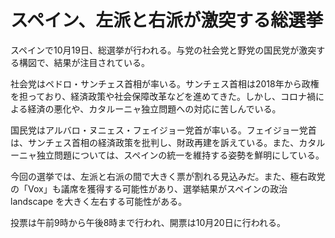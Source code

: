 # スペイン、左派と右派が激突する総選挙

スペインで10月19日、総選挙が行われる。与党の社会党と野党の国民党が激突する構図で、結果が注目されている。

社会党はペドロ・サンチェス首相が率いる。サンチェス首相は2018年から政権を担っており、経済政策や社会保障改革などを進めてきた。しかし、コロナ禍による経済の悪化や、カタルーニャ独立問題への対応に苦しんでいる。

国民党はアルバロ・ヌニェス・フェイジョー党首が率いる。フェイジョー党首は、サンチェス首相の経済政策を批判し、財政再建を訴えている。また、カタルーニャ独立問題については、スペインの統一を維持する姿勢を鮮明にしている。

今回の選挙では、左派と右派の間で大きく票が割れる見込みだ。また、極右政党の「Vox」も議席を獲得する可能性があり、選挙結果がスペインの政治 landscape を大きく左右する可能性がある。

投票は午前9時から午後8時まで行われ、開票は10月20日に行われる。